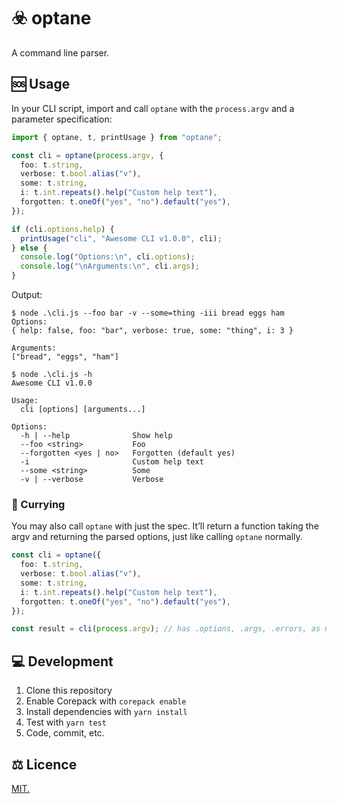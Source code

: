 # ☣️ optane

A command line parser.

## 🆘 Usage

In your CLI script, import and call `optane` with the `process.argv` and a
parameter specification:

```typescript
import { optane, t, printUsage } from "optane";

const cli = optane(process.argv, {
  foo: t.string,
  verbose: t.bool.alias("v"),
  some: t.string,
  i: t.int.repeats().help("Custom help text"),
  forgotten: t.oneOf("yes", "no").default("yes"),
});

if (cli.options.help) {
  printUsage("cli", "Awesome CLI v1.0.0", cli);
} else {
  console.log("Options:\n", cli.options);
  console.log("\nArguments:\n", cli.args);
}
```

Output:

```shell
$ node .\cli.js --foo bar -v --some=thing -iii bread eggs ham
Options:
{ help: false, foo: "bar", verbose: true, some: "thing", i: 3 }

Arguments:
["bread", "eggs", "ham"]

$ node .\cli.js -h
Awesome CLI v1.0.0

Usage:
  cli [options] [arguments...]

Options:
  -h | --help              Show help
  --foo <string>           Foo
  --forgotten <yes | no>   Forgotten (default yes)
  -i                       Custom help text
  --some <string>          Some
  -v | --verbose           Verbose
```

### 🍛 Currying

You may also call `optane` with just the spec. It’ll return a function taking
the argv and returning the parsed options, just like calling `optane` normally.

```typescript
const cli = optane({
  foo: t.string,
  verbose: t.bool.alias("v"),
  some: t.string,
  i: t.int.repeats().help("Custom help text"),
  forgotten: t.oneOf("yes", "no").default("yes"),
});

const result = cli(process.argv); // has .options, .args, .errors, as normal
```

## 💻 Development

1. Clone this repository
2. Enable Corepack with `corepack enable`
3. Install dependencies with `yarn install`
4. Test with `yarn test`
5. Code, commit, etc.

## ⚖️ Licence

[MIT.](LICENSE.txt)
